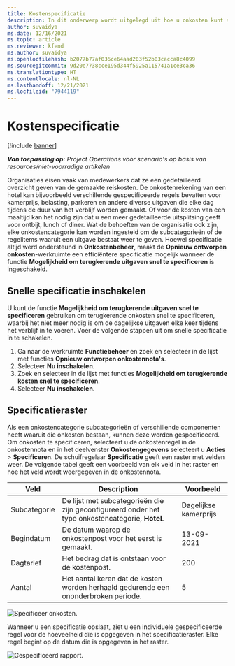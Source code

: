 ```yaml
---
title: Kostenspecificatie
description: In dit onderwerp wordt uitgelegd uit hoe u onkosten kunt specificeren met behulp van de opnieuw ontworpen Expense-werkruimte.
author: suvaidya
ms.date: 12/16/2021
ms.topic: article
ms.reviewer: kfend
ms.author: suvaidya
ms.openlocfilehash: b2077b77af036ce64aad203f52b03cacca8c4099
ms.sourcegitcommit: 9d20e7738cce195d344f5925a115741a1ce3ca36
ms.translationtype: HT
ms.contentlocale: nl-NL
ms.lasthandoff: 12/21/2021
ms.locfileid: "7944119"
---
```

# <a name="expense-itemization"></a>Kostenspecificatie

[!include [banner](../includes/banner.md)]

_**Van toepassing op:** Project Operations voor scenario's op basis van resources/niet-voorradige artikelen_

Organisaties eisen vaak van medewerkers dat ze een gedetailleerd overzicht geven van de gemaakte reiskosten. De onkostenrekening van een hotel kan bijvoorbeeld verschillende gespecificeerde regels bevatten voor kamerprijs, belasting, parkeren en andere diverse uitgaven die elke dag tijdens de duur van het verblijf worden gemaakt. Of voor de kosten van een maaltijd kan het nodig zijn dat u een meer gedetailleerde uitsplitsing geeft voor ontbijt, lunch of diner. Wat de behoeften van de organisatie ook zijn, elke onkostencategorie kan worden ingesteld om de subcategorieën of de regelitems waaruit een uitgave bestaat weer te geven. Hoewel specificatie altijd werd ondersteund in **Onkostenbeheer**, maakt de **Opnieuw ontworpen onkosten**-werkruimte een efficiëntere specificatie mogelijk wanneer de functie **Mogelijkheid om terugkerende uitgaven snel te specificeren** is ingeschakeld.  

## <a name="enable-quick-itemization"></a>Snelle specificatie inschakelen 

U kunt de functie **Mogelijkheid om terugkerende uitgaven snel te specificeren** gebruiken om terugkerende onkosten snel te specificeren, waarbij het niet meer nodig is om de dagelijkse uitgaven elke keer tijdens het verblijf in te voeren. Voer de volgende stappen uit om snelle specificatie in te schakelen.

1. Ga naar de werkruimte **Functiebeheer** en zoek en selecteer in de lijst met functies **Opnieuw ontworpen onkostennota's**. 
2. Selecteer **Nu inschakelen**. 
3. Zoek en selecteer in de lijst met functies **Mogelijkheid om terugkerende kosten snel te specificeren**.
4. Selecteer **Nu inschakelen**. 

## <a name="itemization-grid"></a>Specificatieraster 

Als een onkostencategorie subcategorieën of verschillende componenten heeft waaruit die onkosten bestaan, kunnen deze worden gespecificeerd. Om onkosten te specificeren, selecteert u de onkostenregel in de onkostennota en in het deelvenster **Onkostengegevens** selecteert u **Acties** > **Specificeren**. De schuifregelaar **Specificatie** geeft een raster met velden weer. De volgende tabel geeft een voorbeeld van elk veld in het raster en hoe het veld wordt weergegeven in de onkostennota. 

|     Veld          |     Description                                                                                  |     Voorbeeld              |
|--------------------|--------------------------------------------------------------------------------------------------|--------------------------|
|     Subcategorie    |     De lijst met subcategorieën die zijn geconfigureerd onder het type onkostencategorie, **Hotel**.             |     Dagelijkse kamerprijs      |
|     Begindatum     |     De datum waarop de onkostenpost voor het eerst is gemaakt.                                           |     13-09-2021           |
|     Dagtarief     |     Het bedrag dat is ontstaan voor de kostenpost.                                                    |     200                  |
|     Aantal       |     Het aantal keren dat de kosten worden herhaald gedurende een ononderbroken periode.                       |     5                    |

![Specificeer onkosten.](media/Itemization%20screen%201.png)

Wanneer u een specificatie opslaat, ziet u een individuele gespecificeerde regel voor de hoeveelheid die is opgegeven in het specificatieraster. Elke regel begint op de datum die is opgegeven in het raster.

![Gespecificeerd rapport.](media/Itemization%20screen%202.png)

